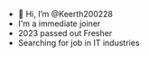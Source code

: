 - 👋 Hi, I’m @Keerth200228
- I'm a immediate joiner 
- 2023  passed out Fresher
- Searching for job in IT industries

<!---
Keerth200228/Keerth200228 is a ✨ special ✨ repository because its `README.md` (this file) appears on your GitHub profile.
You can click the Preview link to take a look at your changes.
--->
